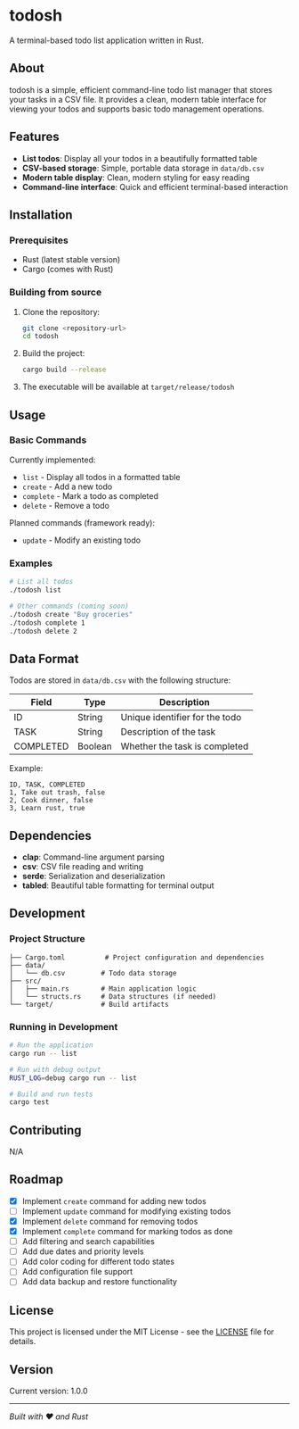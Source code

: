 # todosh

A terminal-based todo list application written in Rust.

## About

todosh is a simple, efficient command-line todo list manager that stores your tasks in a CSV file. It provides a clean, modern table interface for viewing your todos and supports basic todo management operations.

## Features

- **List todos**: Display all your todos in a beautifully formatted table
- **CSV-based storage**: Simple, portable data storage in `data/db.csv`
- **Modern table display**: Clean, modern styling for easy reading
- **Command-line interface**: Quick and efficient terminal-based interaction

## Installation

### Prerequisites

- Rust (latest stable version)
- Cargo (comes with Rust)

### Building from source

1. Clone the repository:
   ```bash
   git clone <repository-url>
   cd todosh
   ```

2. Build the project:
   ```bash
   cargo build --release
   ```

3. The executable will be available at `target/release/todosh`

## Usage

### Basic Commands

Currently implemented:
- `list` - Display all todos in a formatted table
- `create` - Add a new todo
- `complete` - Mark a todo as completed
- `delete` - Remove a todo

Planned commands (framework ready):
- `update` - Modify an existing todo

### Examples

```bash
# List all todos
./todosh list

# Other commands (coming soon)
./todosh create "Buy groceries"
./todosh complete 1
./todosh delete 2
```

## Data Format

Todos are stored in `data/db.csv` with the following structure:

| Field | Type | Description |
|-------|------|-------------|
| ID | String | Unique identifier for the todo |
| TASK | String | Description of the task |
| COMPLETED | Boolean | Whether the task is completed |

Example:
```csv
ID, TASK, COMPLETED
1, Take out trash, false
2, Cook dinner, false
3, Learn rust, true
```

## Dependencies

- **clap**: Command-line argument parsing
- **csv**: CSV file reading and writing
- **serde**: Serialization and deserialization
- **tabled**: Beautiful table formatting for terminal output

## Development

### Project Structure

```
├── Cargo.toml          # Project configuration and dependencies
├── data/
│   └── db.csv         # Todo data storage
├── src/
│   ├── main.rs        # Main application logic
│   └── structs.rs     # Data structures (if needed)
└── target/            # Build artifacts
```

### Running in Development

```bash
# Run the application
cargo run -- list

# Run with debug output
RUST_LOG=debug cargo run -- list

# Build and run tests
cargo test
```

## Contributing

N/A

## Roadmap

- [x] Implement `create` command for adding new todos
- [ ] Implement `update` command for modifying existing todos
- [x] Implement `delete` command for removing todos
- [x] Implement `complete` command for marking todos as done
- [ ] Add filtering and search capabilities
- [ ] Add due dates and priority levels
- [ ] Add color coding for different todo states
- [ ] Add configuration file support
- [ ] Add data backup and restore functionality

## License

This project is licensed under the MIT License - see the [LICENSE](LICENSE) file for details.

## Version

Current version: 1.0.0

---

*Built with ❤️ and Rust*
